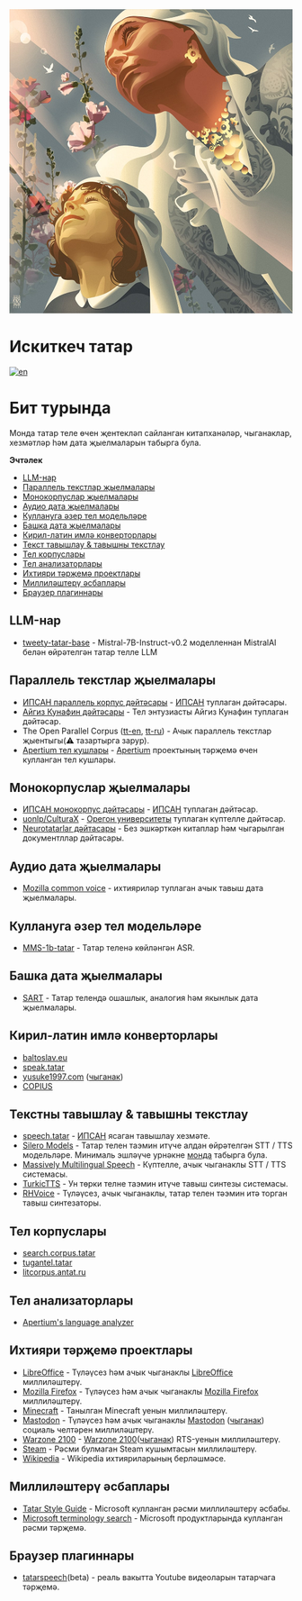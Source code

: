 <div align="left">
	<img width="540" height="540" src="media/logo.jpg" alt="Искиткеч татар">
</div>

# Искиткеч татар

[![en](https://img.shields.io/badge/lang-en-red.svg)](README.md)

# Бит турында

Монда татар теле өчен җентекләп сайланган китапханәләр, чыганаклар, хезмәтләр һәм дата җыелмаларын табырга була.

**Эчтәлек**

- [LLM-нар](#llm-нар)
- [Параллель текстлар җыелмалары](#параллель-текстлар-җыелмалары)
- [Монокорпуслар җыелмалары](#монокорпуслар-җыелмалары)
- [Аудио дата җыелмалары](#аудио-дата-җыелмалары)
- [Куллануга әзер тел модельләре](#куллануга-әзер-тел-модельләре)
- [Башка дата җыелмалары](#башка-дата-җыелмалары)
- [Кирил-латин имлә конверторлары](#кирил-латин-имлә-конверторлары)
- [Текст тавышлау & тавышны текстлау](#текст-тавышлау--тавышны-текстлау)
- [Тел корпуслары](#тел-корпуслары)
- [Тел анализаторлары](#тел-анализаторлары)
- [Ихтияри тәрҗемә проектлары](#ихтияри-тәрҗемә-проектлары)
- [Миллиләштерү әсбаплары](#миллиләштерү-әсбаплары)
- [Браузер плагиннары](#браузер-плагиннары)

## LLM-нар
* [tweety-tatar-base](https://huggingface.co/Tweeties/tweety-tatar-base-7b-2024-v1) -  Mistral-7B-Instruct-v0.2 моделленнан MistralAI белән өйрәтелгән татар телле LLM

## Параллель текстлар җыелмалары

* [ИПСАН параллель корпус дәйтәсары](https://huggingface.co/datasets/IPSAN/tatar_translation_dataset) - [ИПСАН](https://www.antat.ru/tt/)
  туплаган дәйтәсары.
* [Айгиз Кунафин дәйтәсары](https://huggingface.co/datasets/AigizK/tatar-russian-parallel-corpora) - Тел энтузиасты
  Айгиз Кунафин туплаган дәйтәсар.
* The Open Parallel
  Corpus ([tt-en](https://opus.nlpl.eu/results/tt&en/corpus-result-table), [tt-ru](https://opus.nlpl.eu/results/tt&ru/corpus-result-table)) -
  Ачык параллель текстлар җыентыгы(⚠ тазартырга зарур).
* [Apertium тел кушлары](https://github.com/apertium/apertium-tat-rus) - [Apertium](https://www.apertium.org/index.rus.html)
  проектының тәрҗемә өчен кулланган тел кушлары.

## Монокорпуслар җыелмалары

* [ИПСАН монокорпус дәйтәсары](https://huggingface.co/datasets/IPSAN/corpus_of_the_tatar_language) - [ИПСАН](https://www.antat.ru/tt/)
  туплаган дәйтәсар.
* [uonlp/CulturaX](https://huggingface.co/datasets/uonlp/CulturaX) - [Орегон университеты](http://nlp.uoregon.edu/) туплаган күптелле дәйтәсар.
* [Neurotatarlar дәйтасары](https://huggingface.co/neurotatarlar) - Без эшкәрткән китаплар һәм чыгарылган документллар дәйтасары.

## Аудио дата җыелмалары

* [Mozilla common voice](https://commonvoice.mozilla.org/tt/datasets) - ихтияриләр туплаган ачык тавыш дата җыелмалары.

## Куллануга әзер тел модельләре

* [MMS-1b-tatar](https://huggingface.co/AigizK/wav2vec2-large-mms-1b-tatar) - Татар теленә көйләнгән ASR.

## Башка дата җыелмалары

* [SART](https://github.com/tat-nlp/SART) - Татар телендә ошашлык, аналогия һәм якынлык дата җыелмалары.

## Кирил-латин имлә конверторлары

* [baltoslav.eu](https://baltoslav.eu/lat/index.php)
* [speak.tatar](https://speak.tatar/en/lang/converter/tat/latin/cyrillic/)
* [yusuke1997.com](https://yusuke1997.com/tatar) ([чыганак](https://github.com/yusuke1997/translit_tt))
* [COPIUS](https://www.copius.eu/trtr.php?lang=tat)

## Текстны тавышлау & тавышны текстлау

* [speech.tatar](https://speech.tatar/) - [ИПСАН](https://www.antat.ru/tt/) ясаган тавышлау хезмәте.
* [Silero Models](https://github.com/snakers4/silero-models?tab=readme-ov-file#cyrillic-languages) - Татар телен таэмин
  итүче алдан өйрәтелгән STT / TTS модельләре. Минималь эшләүче
  урнәкне [монда](https://colab.research.google.com/drive/1hsn_Liy19eu17mb9qEQhM2GMEBxzcAP-#scrollTo=7b9e704a) табырга
  була.
* [Massively Multilingual Speech](https://huggingface.co/spaces/mms-meta/MMS) - Күптелле, ачык чыганаклы STT / TTS
  системасы.
* [TurkicTTS](https://github.com/IS2AI/TurkicTTS) - Ун төрки телне таэмин итүче тавыш синтезы системасы.
* [RHVoice](https://github.com/RHVoice/RHVoice) - Түләүсез, ачык чыганаклы, татар телен тәэмин итә торган тавыш
  синтезаторы.

## Тел корпуслары

* [search.corpus.tatar](https://search.corpus.tatar/index.php?of=search/search.php)
* [tugantel.tatar](https://tugantel.tatar/?lang=tt)
* [litcorpus.antat.ru](https://litcorpus.antat.ru/index_tt.html)

## Тел анализаторлары

* [Apertium's language analyzer](https://github.com/apertium/apertium-tat)

## Ихтияри тәрҗемә проектлары

* [LibreOffice](https://translations.documentfoundation.org/languages/tt/) - Түләүсез һәм ачык
  чыганаклы [LibreOffice](https://www.libreoffice.org/) миллиләштерү.
* [Mozilla Firefox](https://pontoon.mozilla.org/tt/) - Түләүсез һәм ачык
  чыганаклы [Mozilla Firefox](https://www.mozilla.org/) миллиләштерү.
* [Minecraft](https://crowdin.com/project/minecraft/tt-RU) - Танылган Minecraft уенын миллиләштерү.
* [Mastodon](https://crowdin.com/project/mastodon/tt-RU) - Түләүсез һәм ачык
  чыганаклы [Mastodon](https://joinmastodon.org/) ([чыганак](https://github.com/mastodon)) социаль челтәрен
  миллиләштерү.
* [Warzone 2100](https://crowdin.com/project/warzone2100/tt-RU) - [Warzone 2100](https://wz2100.net/)([чыганак](https://github.com/Warzone2100/warzone2100))
  RTS-уенын миллиләштерү.
* [Steam](https://github.com/Amirhan-Taipovjan-Greatest-I/unofficial-tatar-steam-translations) - Рәсми булмаган Steam
  кушымтасын миллиләштерү.
* [Wikipedia](https://t.me/wugtat) - Wikipedia ихтияриларының берләшмәсе.

## Миллиләштерү әсбаплары

* [Tatar Style Guide](https://download.microsoft.com/download/4/8/2/4825b7b4-fda5-4f66-b475-0cc6a6b4e13f/tat-rus-styleguide.pdf) -
  Microsoft кулланган рәсми миллиләштерү әсбабы.
* [Microsoft terminology search](https://msit.powerbi.com/view?r=eyJrIjoiODJmYjU4Y2YtM2M0ZC00YzYxLWE1YTktNzFjYmYxNTAxNjQ0IiwidCI6IjcyZjk4OGJmLTg2ZjEtNDFhZi05MWFiLTJkN2NkMDExZGI0NyIsImMiOjV9) -
  Microsoft продуктларында кулланган рәсми тәрҗемә.

## Браузер плагиннары

* [tatarspeech](https://tatarspeech.dtc.tatar/)(beta) - реаль вакытта Youtube видеоларын татарчага тәрҗемә. 